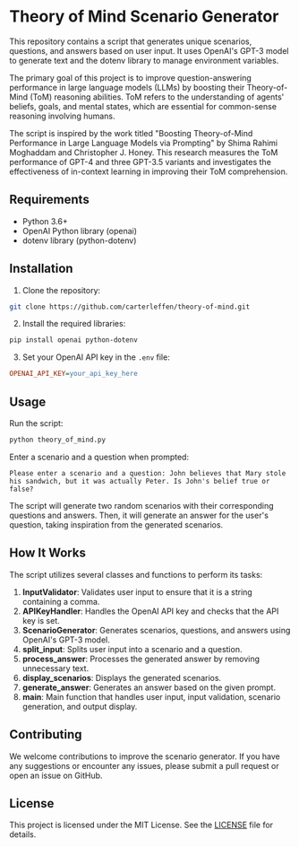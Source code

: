 # Theory of Mind Scenario Generator

This repository contains a script that generates unique scenarios, questions, and answers based on user input. It uses OpenAI's GPT-3 model to generate text and the dotenv library to manage environment variables.

The primary goal of this project is to improve question-answering performance in large language models (LLMs) by boosting their Theory-of-Mind (ToM) reasoning abilities. ToM refers to the understanding of agents' beliefs, goals, and mental states, which are essential for common-sense reasoning involving humans.

The script is inspired by the work titled "Boosting Theory-of-Mind Performance in Large Language Models via Prompting" by Shima Rahimi Moghaddam and Christopher J. Honey. This research measures the ToM performance of GPT-4 and three GPT-3.5 variants and investigates the effectiveness of in-context learning in improving their ToM comprehension.

## Requirements

- Python 3.6+
- OpenAI Python library (openai)
- dotenv library (python-dotenv)

## Installation

1. Clone the repository:

```bash
git clone https://github.com/carterleffen/theory-of-mind.git
```

2. Install the required libraries:

```bash
pip install openai python-dotenv
```

3. Set your OpenAI API key in the `.env` file:

```ini
OPENAI_API_KEY=your_api_key_here
```

## Usage

Run the script:

```bash
python theory_of_mind.py
```

Enter a scenario and a question when prompted:

```
Please enter a scenario and a question: John believes that Mary stole his sandwich, but it was actually Peter. Is John's belief true or false?
```

The script will generate two random scenarios with their corresponding questions and answers. Then, it will generate an answer for the user's question, taking inspiration from the generated scenarios.

## How It Works

The script utilizes several classes and functions to perform its tasks:

1. **InputValidator**: Validates user input to ensure that it is a string containing a comma.
2. **APIKeyHandler**: Handles the OpenAI API key and checks that the API key is set.
3. **ScenarioGenerator**: Generates scenarios, questions, and answers using OpenAI's GPT-3 model.
4. **split_input**: Splits user input into a scenario and a question.
5. **process_answer**: Processes the generated answer by removing unnecessary text.
6. **display_scenarios**: Displays the generated scenarios.
7. **generate_answer**: Generates an answer based on the given prompt.
8. **main**: Main function that handles user input, input validation, scenario generation, and output display.

## Contributing

We welcome contributions to improve the scenario generator. If you have any suggestions or encounter any issues, please submit a pull request or open an issue on GitHub.

## License

This project is licensed under the MIT License. See the [LICENSE](LICENSE) file for details.
